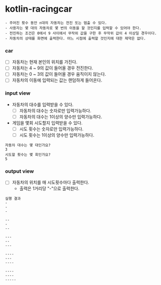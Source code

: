 # kotlin-racingcar

```
- 주어진 횟수 동안 n대의 자동차는 전진 또는 멈출 수 있다.
- 사용자는 몇 대의 자동차로 몇 번의 이동을 할 것인지를 입력할 수 있어야 한다.
- 전진하는 조건은 0에서 9 사이에서 무작위 값을 구한 후 무작위 값이 4 이상일 경우이다.
- 자동차의 상태를 화면에 출력한다. 어느 시점에 출력할 것인지에 대한 제약은 없다.
```

### car
- [ ] 자동차는 현재 본인의 위치를 가진다.
- [ ] 자동차는 4 ~ 9의 값이 들어올 경우 전진한다.
- [ ] 자동차는 0 ~ 3의 값이 들어올 경우 움직이지 않는다.
- [ ] 자동차의 이동에 입력되는 값는 랜덤하게 들어온다.

### input view
- 자동차의 대수를 입력받을 수 있다.
  - [ ] 자동차의 대수는 숫자로만 입력가능하다.
  - [ ] 자동차의 대수는 1이상의 양수만 입력가능하다.
- 게임을 몇회 시도할지 입력받을 수 있다.
  - [ ] 시도 횟수는 숫자로만 입력가능하다.
  - [ ] 시도 횟수는 1이상의 양수만 입력가능하다.
```
자동차 대수는 몇 대인가요?
3
시도할 횟수는 몇 회인가요?
5
```

### output view
- [ ] 자동차의 위치를 매 시도횟수마다 출력한다.
  - 출력은 1거리당 "-"으로 출력한다.
```
실행 결과
-
-
-

--
-
--

---
--
---

----
---
----

----
----
-----
```
